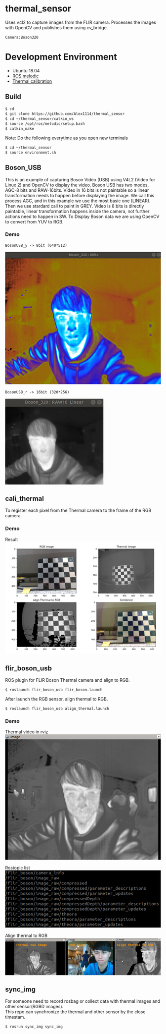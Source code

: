 # thermal_sensor
Uses v4l2 to capture images from the FLIR camera. Processes the images with OpenCV and publishes them using cv_bridge.
```
Camera:Boson320
```

# Development Environment
- Ubuntu 18.04
- [ROS melodic](http://wiki.ros.org/melodic/Installation/Ubuntu)
- [Thermal calibration](https://github.com/sean85914/cali_thermal)

## Build
```
$ cd
$ git clone https://github.com/Alex1114/thermal_sensor
$ cd ~/thermal_sensor/catkin_ws
$ source /opt/ros/melodic/setup.bash
$ catkin_make
```
Note:
Do the following everytime as you open new terminals

```
$ cd ~/thermal_sensor
$ source environment.sh
```

## Boson_USB
This is an example of capturing Boson Video (USB) using V4L2 (Video for Linux 2)
and OpenCV to display the video. Boson USB has two modes, AGC-8 bits and
RAW-16bits.
Video in 16 bits is not paintable so a linear transformation needs to happen
before displaying the image. We call this process AGC, and in this example we
use the most basic one (LINEAR). Then we use stardard call to paint in GREY.
Video is 8 bits is directly paintable, linear transformation happens inside the
 camera, not further actions need to happen in SW.
To Display Boson data we are using OpenCV to convert from YUV to RGB.

### Demo
```
BosonUSB_y -> 8bit (640*512)
```
![BosonUSB_y](figures/BosonUSB_y.png)
```
BosonUSB_r -> 16bit (320*256)
```
![BosonUSB_r](figures/BosonUSB_r.png)

## cali_thermal
To register each pixel from the Thermal camera to the frame of the RGB camera.

### Demo
Result
![cali](figures/result.jpg) 

## flir_boson_usb
ROS plugin for FLIR Boson Thermal camera and align to RGB.
```
$ roslaunch flir_boson_usb flir_boson.launch
```
After launch the RGB sensor, align thermal to RGB.
```
$ roslaunch flir_boson_usb align_thermal.launch
```
### Demo
Thermal video in rviz  
![Boson_ROS](figures/Boson_ROS.png)  

Rostopic list  
![rostopic](figures/rostopic.png)  

Align thermal to RGB
![Align](figures/align.png)  

## sync_img
For someone need to record rosbag or collect data with thermal images and other sensor(RGBD images).  
This repo can synchronize the thermal and other sensor by the close timestam.

```
$ rosrun sync_img sync_img
```
